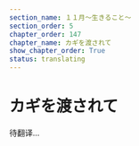 ```yaml
---
section_name: １１月～生きること～
section_order: 5
chapter_order: 147
chapter_name: カギを渡されて
show_chapter_order: True
status: translating
---
```


# カギを渡されて
待翻译...
